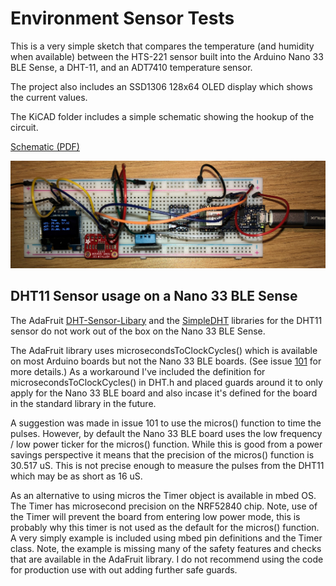 # Environment Sensor Tests

This is a very simple sketch that compares the temperature (and humidity when available)
between the HTS-221 sensor built into the Arduino Nano 33 BLE Sense, a DHT-11, and an
ADT7410 temperature sensor.

The project also includes an SSD1306 128x64 OLED display which shows the current values.

The KiCAD folder includes a simple schematic showing the hookup of the circuit.

[Schematic (PDF)](assets/EnvironmentSensorTests.pdf)

![Breadboard](assets/IMG_0651.jpeg)

## DHT11 Sensor usage on a Nano 33 BLE Sense

The AdaFruit [DHT-Sensor-Libary](https://github.com/adafruit/DHT-sensor-library) and
the [SimpleDHT](https://github.com/winlinvip/SimpleDHT) libraries for the DHT11 sensor
do not work out of the box on the Nano 33 BLE Sense.

The AdaFruit library uses microsecondsToClockCycles() which is available on most Arduino
boards but not the Nano 33 BLE boards.  (See issue [101](https://github.com/arduino/ArduinoCore-nRF528x-mbedos/issues/101) for more details.)  As a workaround I've included
the definition for microsecondsToClockCycles() in DHT.h and placed guards around it to
only apply for the Nano 33 BLE board and also incase it's defined for the board in the
standard library in the future.

A suggestion was made in issue 101 to use the micros() function to time the pulses.  However,
by default the Nano 33 BLE board uses the low frequency / low power ticker for the micros()
function.  While this is good from a power savings perspective it means that the precision
of the micros() function is 30.517 uS.  This is not precise enough to measure the pulses from
the DHT11 which may be as short as 16 uS.

As an alternative to using micros the Timer object is available in mbed OS.  The Timer has
microsecond precision on the NRF52840 chip.  Note, use of the Timer will prevent the board
from entering low power mode, this is probably why this timer is not used as the default
for the micros() function.  A very simply example is included using mbed pin definitions
and the Timer class.  Note, the example is missing many of the safety features and checks
that are available in the AdaFruit library.  I do not recommend using the code for production
use with out adding further safe guards.
